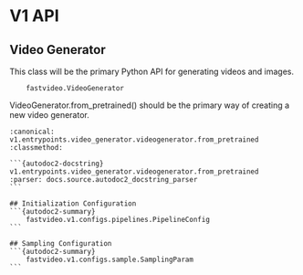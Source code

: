 # V1 API

## Video Generator

This class will be the primary Python API for generating videos and images.

```{autodoc2-summary}
    fastvideo.VideoGenerator
```

VideoGenerator.from_pretrained() should be the primary way of creating a new video generator.

````{py:method} from_pretrained(model_path: str, device: typing.optional[str] = none, torch_dtype: typing.optional[torch.dtype] = none, pipeline_config: typing.optional[typing.union[str | fastvideo.v1.configs.pipelines.pipelineconfig]] = none, **kwargs) -> v1.entrypoints.video_generator.videogenerator
:canonical: v1.entrypoints.video_generator.videogenerator.from_pretrained
:classmethod:

```{autodoc2-docstring} v1.entrypoints.video_generator.videogenerator.from_pretrained
:parser: docs.source.autodoc2_docstring_parser
```

## Initialization Configuration
```{autodoc2-summary}
    fastvideo.v1.configs.pipelines.PipelineConfig
```

## Sampling Configuration
```{autodoc2-summary}
    fastvideo.v1.configs.sample.SamplingParam
```
